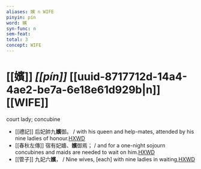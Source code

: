 ```yaml
---
aliases: 嬪 n WIFE
pinyin: pín
word: 嬪
syn-func: n
sem-feat: 
total: 3
concept: WIFE 
---
```

# [[嬪]] *[[pín]]*  [[uuid-8717712d-14a4-4ae2-be7a-6e18e61d929b|n]] [[WIFE]]
court lady; concubine
 - [[禮記]] 后妃帥九**嬪**御。 / with his queen and help-mates, attended by his nine ladies of honour.[HXWD](https://hxwd.org/textview.html?location=KR1d0052_tls_006-16a.7)
 - [[春秋左傳]] 宿有妃嬙、**嬪**御焉； / and for a one-night sojourn concubines and maids are needed to wait on him.[HXWD](https://hxwd.org/textview.html?location=KR1e0001_tls_012-13a.35)
 - [[管子]] 九妃六**嬪**， / Nine wives, [each] with nine ladies in waiting,[HXWD](https://hxwd.org/textview.html?location=KR3c0001_tls_008-44a.4)